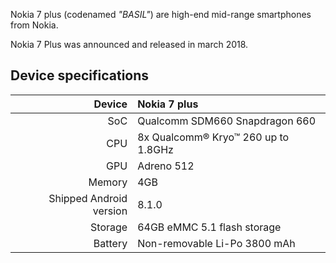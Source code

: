 Nokia 7 plus (codenamed _"BASIL"_) are high-end mid-range smartphones from Nokia.

Nokia 7 Plus was announced and released in march 2018.

## Device specifications

| Device       |   Nokia 7 plus                                  |
| -----------: | :---------------------------------------------- |
| SoC          | Qualcomm SDM660 Snapdragon 660                  |
| CPU          | 8x Qualcomm® Kryo™ 260 up to 1.8GHz             |
| GPU          | Adreno 512                                      |
| Memory       | 4GB                                             |
| Shipped Android version | 8.1.0                                |
| Storage      | 64GB eMMC 5.1 flash storage                     |
| Battery      | Non-removable Li-Po 3800 mAh                    |



